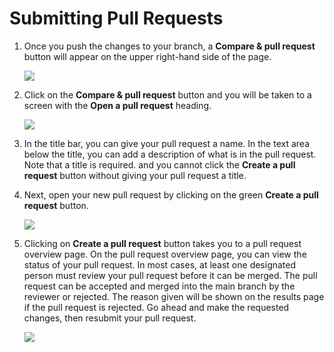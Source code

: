 # Submitting Pull Requests

1. Once you push the changes to your branch, a **Compare & pull request** button will appear on the upper right-hand side of the page.

    ![](compare-pull.png)

1. Click on the **Compare & pull request** button and you will be taken to a screen with the **Open a pull request** heading.

     ![](OpenPR.png)

1. In the title bar, you can give your pull request a name. 
    In the text area below the title, you can add a description of what is in the pull request. Note that a title is required. and you cannot click the **Create a pull request** button without giving your pull request a title.

1. Next, open your new pull request by clicking on the green **Create a pull request** button. 

     ![](createPRbtn.png)

1. Clicking on **Create a pull request** button takes you to a pull request overview page. On the pull request overview page, you can view the status of your pull request. In most cases, at least one designated person must review your pull request before it can be merged. The pull request can be accepted and merged into the main branch by the reviewer or rejected. The reason given will be shown on the results page if the pull request is rejected. Go ahead and make the requested changes, then resubmit your pull request.



     ![](pr-overview.png)



